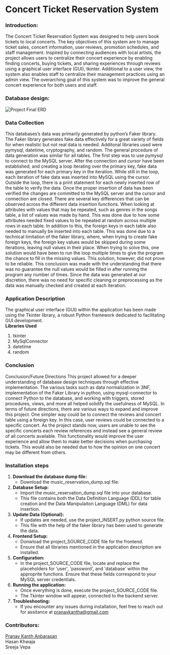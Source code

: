 # Concert Ticket Reservation System

### Introduction:
The Concert Ticket Reservation System was designed to help users book tickets to local concerts. The key objectives of this system are to manage ticket sales, concert information, user reviews, promotion schedules, and staff management. Inspired by connecting audiences with local artists, the project allows users to centralize their concert experience by enabling finding concerts, buying tickets, and sharing experiences through reviews using a graphical user interface (GUI), tkinter.
Additional to a user view, the system also enables staff to centralize their management practices using an admin view. The overarching goal of this system was to improve the general concert experience for both users and staff.

### Database design:
![Project Final ERD](https://github.com/pranavneu/concert_system/assets/154646829/5b0ec0b3-fda1-4ef4-8fc4-b41ba0d8afa7)

### Data Collection
This databases’s data was primarily generated by python’s Faker library. The Faker library generates fake data effectively for a great variety of fields for when realistic but not real data is needed. Additonal libraries used were pymysql, datetime, cryptography, and random. The general procedure of data generation was similar for all tables. The first step was to use pymysql to connect to the MySQL server.
After the connection and cursor have been established, and creating a loop iterating over the primary key, fake data was generated for each primary key in the iteration. While still in the loop, each iteration of fake data was inserted into MySQL using the cursor. Outside the loop, there is a print statement for each newly inserted row of the table to verify the data. Once the proper insertion of data
has been verified the changes are committed to the MySQL server and the cursor and connection are closed.
There are several key differences that can be observed across the different data insertion functions. When looking at attributes with values that may be repeated, such as genres in the songs table, a list of values was made by hand. This was done due to how some attributes needed fixed values to be repeated at random across multiple rows in each table.
In addition to this, the foreign keys in each table also needed to manually be inserted into each table. This was done due to a technical limitation of the faker library, where, when trying to create fake foreign keys, the foreign key values would be skipped during some iterations, leaving null values in their place. When trying to solve this, one solution would have been to run the loop multiple times to give the program the chance to fill in the missing values. This solution, however, did not prove to be reliable. This conclusion was made with the understanding that there was no guarantee the null values would be filled in after running the program any number of times.
Since the data was generated at our discretion, there was no need for specific cleaning or preprocessing as the data was manually checked and created at each iteration.

### Application Description
The graphical user interface (GUI) within the application has been made using the Tkinter library, a robust Python framework dedicated to facilitating GUI development. <br>
**Libraries Used**
1. tkinter
2. MySqlConnector
3. datetime
4. random

### Conclusion
Conclusion/Future Directions
This project allowed for a deeper understanding of database design techniques through effective implementation. The various tasks such as data normalization in 3NF, implementation of the Faker Library in python, using mysql-connector to connect Python to the database, and working with triggers, stored procedures, views, and more all helped solidify the usefulness of MySQL. In terms of future directions, there are various ways to expand and improve this project. One simpler way could be to connect the reviews and concert table using a foreign key. In this case, user reviews could be connected to a specific concert. As the project stands now, users are unable to see the specific concerts each review references and instead see a general review of all concerts available. This functionality would improve the user experience and allow them to make better decisions when purchasing tickets. This would also be needed due to how the opinion on one concert may be different from others.

### Installation steps
1. **Download the database dump file:**
   - Download the music_reservation_dump.sql file.
2. **Database Setup:**
   - Import the  music_reservation_dump.sql file into your database.
   - This file contains both the Data Definition Language (DDL) for table creation and the Data Manipulaiton Language (DML) for data insertion.
3. **Update Data (Optional):**
   - If updates are needed, use the project_INSERT.py python source file.
   - This file with the help of the faker library has been used to generate the data.
4. **Frontend Setup:**
   - Donwload the project_SOURCE_CODE file for the frontend.
   -  Ensure that all libraries mentioned in the application description are installed.
5. **Configuration:**
   - In the project_SOURCE_CODE file, locate and replace the placeholders for 'user', 'password', and 'database' within the approprite functions. Ensure that these fields correspond to your MySQL server credentials.
6. **Running the application:**
   - Once everything is done, execute the project_SOURCE_CODE file.
   - The Tkinter window will appear, connected to the backend server.
7. **Troubleshooting:**
   - If you encounter any issues during installation, feel free to reach out for assitance at pranavkantha@gmail.com

### Contributors:
[Pranav Kanth Anbarasan](https://www.linkedin.com/in/pranav-kanth-anbarasan-b5b93818a/)  
Hasan Khwaja  
Sreeja Vepa  





